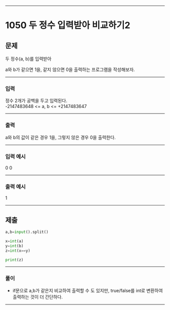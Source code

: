 
---


# 1050 두 정수 입력받아 비교하기2



## 문제

두 정수(a, b)를 입력받아  

a와 b가 같으면 1을, 같지 않으면 0을 출력하는 프로그램을 작성해보자.




---
### 입력 

정수 2개가 공백을 두고 입력된다.   
-2147483648 <= a, b <= +2147483647



---
### 출력   

a와 b의 값이 같은 경우 1을, 그렇지 않은 경우 0을 출력한다.


---
### 입력 예시

0 0

---
### 출력 예시

1

---
제출
---
```python
a,b=input().split()

x=int(a)
y=int(b)
z=int(x==y)

print(z)
```
---
### 풀이
* if문으로 a,b가 같은지 비교하여 출력할 수 도 있지만,
true/false를 int로 변환하여 출력하는 것이 더 간단하다.

---
